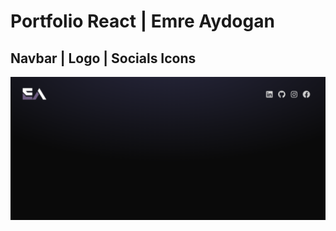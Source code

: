 # Portfolio React | Emre Aydogan

## Navbar | Logo | Socials Icons
![navbar-navigateur](/assets/navbar-navigateur.png)
